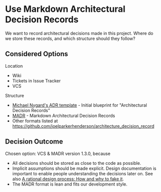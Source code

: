 # Use Markdown Architectural Decision Records

We want to record architectural decisions made in this project.
Where do we store these records, and which structure should they follow?

## Considered Options

Location

* Wiki
* Tickets in Issue Tracker
* VCS

Structure

* [Michael Nygard's ADR template](http://thinkrelevance.com/blog/2011/11/15/documenting-architecture-decisions) - Initial blueprint for "Architectural Decision Records"
* [MADR](https://adr.github.io/madr/) - Markdown Architectural Decision Records
* Other formats listed at <https://github.com/joelparkerhenderson/architecture_decision_record>

## Decision Outcome

Chosen option: VCS & MADR version 1.3.0, because
- All decisions should be stored as close to the code as possible.
- Implicit assumptions should be made explicit.
  Design documentation is important to enable people understanding the decisions later on.
  See also [A rational design process: How and why to fake it](https://doi.org/10.1109/TSE.1986.6312940).
- The MADR format is lean and fits our development style.
